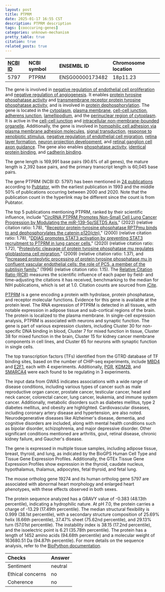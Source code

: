```yaml
---
layout: post
title: PTPRM
date: 2025-01-17 16:55 CST
description: PTPRM description
tags: [cooccuring-genes]
categories: unknown-mechanism
pretty_table: true
citation: true
related_posts: true
---
```




| [NCBI ID](https://www.ncbi.nlm.nih.gov/gene/5797) | NCBI symbol | ENSEMBL ID | Chromosome location |
| :-------- | :------- | :-------- | :------- |
| 5797  | PTPRM | ENSG00000173482 | 18p11.23 |



The gene is involved in [negative regulation of endothelial cell proliferation](https://amigo.geneontology.org/amigo/term/GO:0001937) and [negative regulation of angiogenesis](https://amigo.geneontology.org/amigo/term/GO:0016525). It enables [protein tyrosine phosphatase activity](https://amigo.geneontology.org/amigo/term/GO:0004725) and [transmembrane receptor protein tyrosine phosphatase activity](https://amigo.geneontology.org/amigo/term/GO:0005001), and is involved in [protein dephosphorylation](https://amigo.geneontology.org/amigo/term/GO:0006470). The gene is located in the [cytoplasm](https://amigo.geneontology.org/amigo/term/GO:0005737), [plasma membrane](https://amigo.geneontology.org/amigo/term/GO:0005886), [cell-cell junction](https://amigo.geneontology.org/amigo/term/GO:0005911), [adherens junction](https://amigo.geneontology.org/amigo/term/GO:0005912), [lamellipodium](https://amigo.geneontology.org/amigo/term/GO:0030027), and the [perinuclear region of cytoplasm](https://amigo.geneontology.org/amigo/term/GO:0048471). It is active in the [cell-cell junction](https://amigo.geneontology.org/amigo/term/GO:0005911) and [intracellular non-membrane-bounded organelle](https://amigo.geneontology.org/amigo/term/GO:0043232). Additionally, the gene is involved in [homophilic cell adhesion via plasma membrane adhesion molecules](https://amigo.geneontology.org/amigo/term/GO:0007156), [signal transduction](https://amigo.geneontology.org/amigo/term/GO:0007165), [response to xenobiotic stimulus](https://amigo.geneontology.org/amigo/term/GO:0009410), [negative regulation of endothelial cell migration](https://amigo.geneontology.org/amigo/term/GO:0010596), [retina layer formation](https://amigo.geneontology.org/amigo/term/GO:0010842), [neuron projection development](https://amigo.geneontology.org/amigo/term/GO:0031175), and [retinal ganglion cell axon guidance](https://amigo.geneontology.org/amigo/term/GO:0031290). The gene also enables [phosphatase activity](https://amigo.geneontology.org/amigo/term/GO:0016791), [identical protein binding](https://amigo.geneontology.org/amigo/term/GO:0042802), and [cadherin binding](https://amigo.geneontology.org/amigo/term/GO:0045296).


The gene length is 169,991 base pairs (90.6% of all genes), the mature length is 2,392 base pairs, and the primary transcript length is 60,045 base pairs.


The gene PTPRM (NCBI ID: 5797) has been mentioned in [24 publications](https://pubmed.ncbi.nlm.nih.gov/?term=%22PTPRM%22) according to [Pubtator](https://academic.oup.com/nar/article/47/W1/W587/5494727), with the earliest publication in 1993 and the middle 50% of publications occurring between 2000 and 2020. Note that the publication count in the hyperlink may be different since the count is from Pubtator.


The top 5 publications mentioning PTPRM, ranked by their scientific influence, include "[CircRNA PTPRM Promotes Non-Small Cell Lung Cancer Progression by Modulating the miR-139-5p/SETD5 Axis.](https://pubmed.ncbi.nlm.nih.gov/35491723)" (2022) (relative citation ratio: 1.78), "[Receptor protein-tyrosine phosphatase RPTPmu binds to and dephosphorylates the catenin p120(ctn).](https://pubmed.ncbi.nlm.nih.gov/10753936)" (2000) (relative citation ratio: 1.78), "[DDIAS promotes STAT3 activation by preventing STAT3 recruitment to PTPRM in lung cancer cells.](https://pubmed.ncbi.nlm.nih.gov/31900385)" (2020) (relative citation ratio: 1.72), "[Proteolytic cleavage of protein tyrosine phosphatase mu regulates glioblastoma cell migration.](https://pubmed.ncbi.nlm.nih.gov/19690139)" (2009) (relative citation ratio: 1.37), and "[Increased proteolytic processing of protein tyrosine phosphatase mu in confluent vascular endothelial cells: the role of PC5, a member of the subtilisin family.](https://pubmed.ncbi.nlm.nih.gov/8620001)" (1996) (relative citation ratio: 1.15). The [Relative Citation Ratio (RCR)](https://journals.plos.org/plosbiology/article?id=10.1371/journal.pbio.1002541) measures the scientific influence of each paper by field- and time-adjusting the citations it has received, benchmarking to the median for NIH publications, which is set at 1.0. Citation counts are sourced from [iCite](https://icite.od.nih.gov).


[PTPRM](https://www.proteinatlas.org/ENSG00000173482-PTPRM) is a gene encoding a protein with hydrolase, protein phosphatase, and receptor molecular functions. Evidence for this gene is available at the protein level. The RNA expression of PTPRM is detected in all tissues, with notable expression in adipose tissue and sub-cortical regions of the brain. The protein is localized to the plasma membrane. In single-cell expression analysis, PTPRM is associated with neurons and synaptic function. The gene is part of various expression clusters, including Cluster 30 for non-specific DNA binding in blood, Cluster 7 for mixed function in tissue, Cluster 38 for mixed function in the brain, Cluster 15 for kidney cancer membrane components in cell lines, and Cluster 65 for neurons with synaptic function in single cells.


The top transcription factors (TFs) identified from the GTRD database of TF binding sites, based on the number of CHIP-seq experiments, include [MBD4](https://www.ncbi.nlm.nih.gov/gene/8930) and [E2F1](https://www.ncbi.nlm.nih.gov/gene/1869), each with 4 experiments. Additionally, [PGR](https://www.ncbi.nlm.nih.gov/gene/5241), [KDM2B](https://www.ncbi.nlm.nih.gov/gene/84678), and [SMARCA4](https://www.ncbi.nlm.nih.gov/gene/6597) were each found to be regulating in 3 experiments.



The input data from GWAS indicates associations with a wide range of disease conditions, including various types of cancer such as male reproductive organ cancer, prostate cancer, testicular cancer, head and neck cancer, colorectal cancer, lung cancer, leukemia, and immune system cancer. Additionally, metabolic disorders such as diabetes mellitus, type 2 diabetes mellitus, and obesity are highlighted. Cardiovascular diseases, including coronary artery disease and hypertension, are also noted. Neurodegenerative diseases like Alzheimer's disease, dementia, and cognitive disorders are included, along with mental health conditions such as bipolar disorder, schizophrenia, and major depressive disorder. Other significant conditions mentioned are arthritis, gout, retinal disease, chronic kidney failure, and Gaucher's disease.



The gene is expressed in multiple tissue samples, including adipose tissue, breast, thyroid, and lung, as indicated by the BioGPS Human Cell Type and Tissue Gene Expression Profiles. Additionally, the GTEx Tissue Gene Expression Profiles show expression in the thyroid, caudate nucleus, hypothalamus, thalamus, adipocytes, fetal thyroid, and fetal lung.



The mouse ortholog gene 19274 and its human ortholog gene 5797 are associated with abnormal heart morphology and enlarged heart phenotypes, with these effects observed in both sexes.


The protein sequence analyzed has a GRAVY value of -0.383 (48.13th percentile), indicating a hydrophilic nature. At pH 7.0, the protein carries a charge of -13.29 (17.49th percentile). The median structural flexibility is 0.999 (38.1st percentile), with a secondary structure composition of 25.69% helix (6.66th percentile), 37.47% sheet (75.62nd percentile), and 29.13% turn (57.01st percentile). The instability index is 38.15 (17.2nd percentile), and the isoelectric point is 6.21 (35.78th percentile). The protein has a length of 1452 amino acids (94.68th percentile) and a molecular weight of 163680.51 Da (94.87th percentile). For more details on the sequence analysis, refer to the [BioPython documentation](https://biopython.org/docs/1.75/api/Bio.SeqUtils.ProtParam.html).





| Checks    | Answer |
| :-------- | :------- |
| Sentiment  | neutral   |
| Ethical concerns | no     |
| Coherence    | no    |